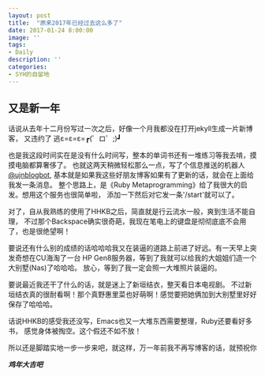 ```yaml
---
layout: post
title:  "原来2017年已经过去这么多了"
date: 2017-01-24 8:00:00
image: ''
tags:
- Daily
description: ''
categories:
- SYH的自留地
---
```


**又是新一年**
---
话说从去年十二月份写过一次之后，好像一个月我都没在打开jekyll生成一片新博客，
又违约了 逃ε=ε=ε=┏(゜ロ゜;)┛

也是我这段时间实在是没有什么时间写，整本的单词书还有一堆练习等我去啃，摸摸电脑都算奢侈了。
也就这两天稍微轻松那么一点，写了个信息推送的机器人[@ujnblogbot](https://telegram.me/ujnblogbot),
基本就是如果我这些好朋友博客如果有了更新的话，就会在上面给我发一条消息。
整个思路上，是《Ruby Metaprogramming》给了我很大的启发。想用这个服务也很简单啦，
添加一下然后对它发一条'/start'就可以了。

对了，自从我熟练的使用了HHKB之后，简直就是行云流水一般，爽到生活不能自理，
不过那个Backspace确实很奇葩，我现在笔电上的键盘是彻彻底底不会用了，也是很绝望啊！

要说还有什么别的成绩的话哈哈哈我又在装逼的道路上前进了好远。有一天早上突发奇想在CU海淘了一台
HP Gen8服务器，等到了我就可以给我的大姐姐们造一个大别墅(Nas)了哈哈哈。
放心，等到了我一定会照一大堆照片装逼的。

要说最近我还干了什么的话，就是迷上了新垣结衣，整天看日本电视剧。
不过新垣结衣真的很耐看啊！那个真野惠里菜也好萌啊！感觉要把她俩加到大别墅里好好保存了哈哈哈。

话说HHKB的感受我还没写，Emacs也又一大堆东西需要整理，Ruby还要看好多书，
感觉身体被掏空。这个假还不如不放！

所以还是脚踏实地一步一步来吧，就这样，万一年前我不再写博客的话，就预祝你

***鸡年大吉吧***
